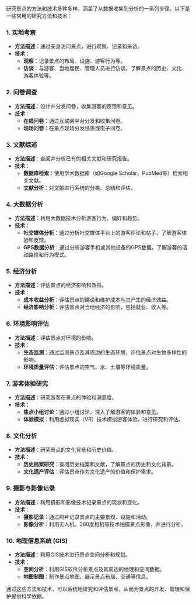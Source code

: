 研究景点的方法和技术多种多样，涵盖了从数据收集到分析的一系列步骤。以下是一些常用的研究方法和技术：

### 1. **实地考察**
- **方法描述**：通过亲身访问景点，进行观察、记录和采访。
- **技术**：
  - **观察**：记录景点的布局、设施、游客行为等。
  - **访谈**：与游客、当地居民、管理人员进行访谈，了解景点的历史、文化、游客体验等。

### 2. **问卷调查**
- **方法描述**：设计并分发问卷，收集游客的反馈和意见。
- **技术**：
  - **在线问卷**：通过互联网平台分发和收集问卷。
  - **现场问卷**：在景点现场分发纸质或电子问卷。

### 3. **文献综述**
- **方法描述**：查阅并分析已有的相关文献和研究报告。
- **技术**：
  - **数据库检索**：使用学术数据库（如Google Scholar、PubMed等）检索相关文献。
  - **文献分析**：对文献进行系统的分类、总结和评估。

### 4. **大数据分析**
- **方法描述**：利用大数据技术分析游客行为、偏好和趋势。
- **技术**：
  - **社交媒体分析**：通过分析社交媒体平台上的游客评论和帖子，了解游客体验和反馈。
  - **GPS数据分析**：通过分析游客手机或其他设备的GPS数据，了解游客的活动路径和行为模式。

### 5. **经济分析**
- **方法描述**：评估景点的经济影响和效益。
- **技术**：
  - **成本收益分析**：评估景点的建设和维护成本与其产生的经济效益。
  - **经济影响分析**：评估景点对当地经济的影响，包括就业、收入等。

### 6. **环境影响评估**
- **方法描述**：评估景点对环境的影响。
- **技术**：
  - **生态监测**：通过监测景点及其周边的生态环境，评估景点对生物多样性的影响。
  - **环境质量评估**：评估景点的空气、水、土壤等环境质量。

### 7. **游客体验研究**
- **方法描述**：研究游客在景点的体验和满意度。
- **技术**：
  - **焦点小组讨论**：通过小组讨论，深入了解游客的体验和意见。
  - **体验模拟**：利用虚拟现实（VR）技术模拟游客体验，进行研究和评估。

### 8. **文化分析**
- **方法描述**：研究景点的文化背景和历史价值。
- **技术**：
  - **历史档案研究**：查阅历史档案和文献，了解景点的历史和文化背景。
  - **文化遗产评估**：评估景点作为文化遗产的价值和保护需求。

### 9. **摄影与影像记录**
- **方法描述**：利用摄影和影像技术记录景点的现状和变化。
- **技术**：
  - **摄影记录**：通过照片记录景点的主要景观、设施和活动。
  - **影像分析**：利用无人机、360度相机等技术拍摄景点影像，并进行分析。

### 10. **地理信息系统 (GIS)**
- **方法描述**：利用GIS技术进行景点空间分析和规划。
- **技术**：
  - **空间分析**：利用GIS软件分析景点及其周边的地理和空间数据。
  - **地图制图**：制作景点地图，展示景点布局、交通等信息。

通过这些方法和技术，可以系统地研究和评估景点，从而为景点的开发、管理和保护提供科学依据。